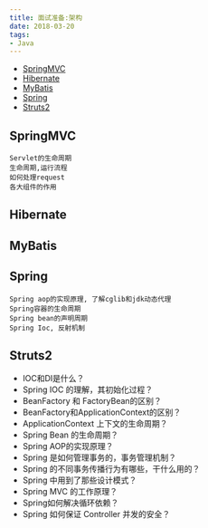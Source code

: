 ```yaml
---
title: 面试准备:架构
date: 2018-03-20
tags:
- Java
---
```


<!-- TOC -->

- [SpringMVC](#springmvc)
- [Hibernate](#hibernate)
- [MyBatis](#mybatis)
- [Spring](#spring)
- [Struts2](#struts2)

<!-- /TOC -->

## SpringMVC

    Servlet的生命周期
    生命周期,运行流程
    如何处理request
    各大组件的作用

## Hibernate

## MyBatis

## Spring
    Spring aop的实现原理, 了解cglib和jdk动态代理
    Spring容器的生命周期
    Spring bean的声明周期
    Spring Ioc, 反射机制

## Struts2

* IOC和DI是什么？
* Spring IOC 的理解，其初始化过程？
* BeanFactory 和 FactoryBean的区别？
* BeanFactory和ApplicationContext的区别？
* ApplicationContext 上下文的生命周期？
* Spring Bean 的生命周期？
* Spring AOP的实现原理？
* Spring 是如何管理事务的，事务管理机制？
* Spring 的不同事务传播行为有哪些，干什么用的？
* Spring 中用到了那些设计模式？
* Spring MVC 的工作原理？
* Spring如何解决循环依赖？
* Spring 如何保证 Controller 并发的安全？
